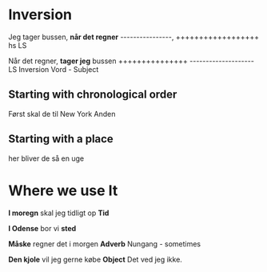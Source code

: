 # Inversion

Jeg tager bussen, **når det regner**
----------------, ++++++++++++++++++
       hs                 LS

Når det regner, **tager jeg** bussen
+++++++++++++++ --------------------
        LS      Inversion Vord - Subject

## Starting with chronological order

Først skal de til New York
Anden

## Starting with a place

her bliver de så en uge

# Where we use It

**I moregn** skal jeg tidligt op
__Tid__

**I Odense** bor vi
__sted__

**Måske** regner det i morgen
__Adverb__
Nungang - sometimes

**Den kjole** vil jeg gerne købe
__Object__
Det ved jeg ikke.
